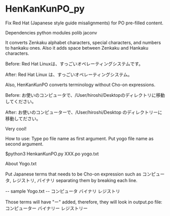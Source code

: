 # HenKanKunPO_py
Fix Red Hat (Japanese style guide misalignments)  for PO pre-filled content.

Dependencies
python modules
  polib
  jaconv


It converts Zenkaku alphabet characters, special characters, and numbers to hankaku ones.
Also it adds space between Zenkaku and Hankaku characters.

Before:
Red Hat Linuxは、すっごいオペレーティングシステムです。

After:
Red Hat Linux は、すっごいオペレーティングシステム。


Also, HenKanKunPO converts terminology without Cho-on expressions.

Before:
お使いのコンピュータで、/User/hiroshi/Desktopのディレクトリに移動してください。

After:
お使いのコンピューターで、/User/hiroshi/Desktop のディレクトリーに移動してださい。

Very cool!

How to use:
Type po file name as first argument. 
Put yogo file name as second argument.

$python3 HenkanKunPO.py XXX.po yogo.txt

About Yogo.txt

Put Japanese terms that needs to be Cho-on expression such as コンピュータ, レジストリ, バイナリ separating them by 
breaking each line. 



-- sample Yogo.txt --
コンピュータ
バイナリ
レジストリ


Those terms will have "ー" added, therefore, they will look in output.po file:
コンピューター
バイナリー
レジストリー
